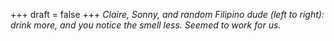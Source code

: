 
+++
draft = false
+++
_Claire, Sonny, and random Filipino dude (left to right): drink more, and you notice the smell less. Seemed to work for us._
